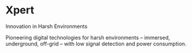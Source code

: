 # Xpert

Innovation in Harsh Environments

Pioneering digital technologies for harsh environments – immersed, underground, off-grid – with low signal detection and power consumption.
